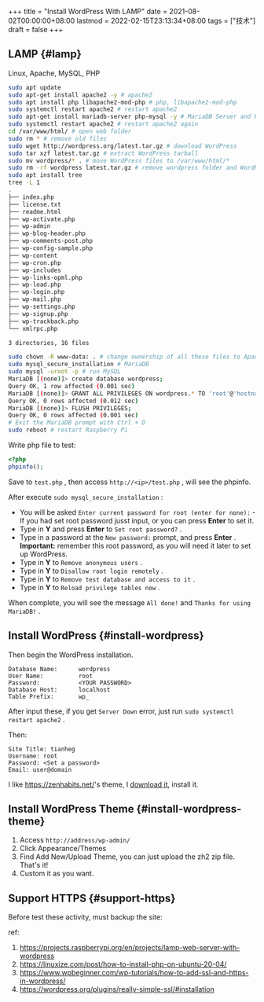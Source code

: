 +++
title = "Install WordPress With LAMP"
date = 2021-08-02T00:00:00+08:00
lastmod = 2022-02-15T23:13:34+08:00
tags = ["技术"]
draft = false
+++

## LAMP {#lamp}

Linux, Apache, MySQL, PHP

```sh
sudo apt update
sudo apt-get install apache2 -y # apache2
sudo apt install php libapache2-mod-php # php, libapache2-mod-php
sudo systemctl restart apache2 # restart apache2
sudo apt-get install mariadb-server php-mysql -y # MariaDB Server and PHP-MySQL packages
sudo systemctl restart apache2 # restart apache2 again
cd /var/www/html/ # open web folder
sudo rm * # remove old files
sudo wget http://wordpress.org/latest.tar.gz # download WordPress
sudo tar xzf latest.tar.gz # extract WordPress tarball
sudo mv wordpress/* . # move WordPress files to /var/www/html/*
sudo rm -rf wordpress latest.tar.gz # remove wordpress folder and WordPress tarball
sudo apt install tree
tree -L 1
.
├── index.php
├── license.txt
├── readme.html
├── wp-activate.php
├── wp-admin
├── wp-blog-header.php
├── wp-comments-post.php
├── wp-config-sample.php
├── wp-content
├── wp-cron.php
├── wp-includes
├── wp-links-opml.php
├── wp-load.php
├── wp-login.php
├── wp-mail.php
├── wp-settings.php
├── wp-signup.php
├── wp-trackback.php
└── xmlrpc.php

3 directories, 16 files

sudo chown -R www-data: . # change ownership of all these files to Apache user
sudo mysql_secure_installation # MariaDB
sudo mysql -uroot -p # run MySQL
MariaDB [(none)]> create database wordpress;
Query OK, 1 row affected (0.001 sec)
MariaDB [(none)]> GRANT ALL PRIVILEGES ON wordpress.* TO 'root'@'hostname' IDENTIFIED BY '<YOUR PASSWORD>';
Query OK, 0 rows affected (0.012 sec)
MariaDB [(none)]> FLUSH PRIVILEGES;
Query OK, 0 rows affected (0.001 sec)
# Exit the MariaDB prompt with Ctrl + D
sudo reboot # restart Raspberry Pi
```

Write php file to test:

```php
<?php
phpinfo();
```

Save to `test.php` , then access `http://<ip>/test.php` , will see the phpinfo.

After execute `sudo mysql_secure_installation` :

-   You will be asked `Enter current password for root (enter for none):` - If you had set root password jusst input, or you can press **Enter** to set it.
-   Type in **Y** and press **Enter** to `Set root password?` .
-   Type in a password at the `New password:` prompt, and press **Enter** .
    **Important:** remember this root password, as you will need it later to set up WordPress.
-   Type in **Y** to `Remove anonymous users` .
-   Type in **Y** to `Disallow root login remotely` .
-   Type in **Y** to `Remove test database and access to it` .
-   Type in **Y** to `Reload privilege tables now` .

When complete, you will see the message `All done!` and `Thanks for using MariaDB!` .


## Install WordPress {#install-wordpress}

Then begin the WordPress installation.

```text
Database Name:      wordpress
User Name:          root
Password:           <YOUR PASSWORD>
Database Host:      localhost
Table Prefix:       wp_
```

After input these, if you get `Server Down` error, just run `sudo systemctl restart apache2` .

Then:

```text
Site Title: tianheg
Username: root
Password: <Set a password>
Email: user@domain
```

I like <https://zenhabits.net/>'s theme, I [download it](https://zenhabits.net/theme/), install it.


## Install WordPress Theme {#install-wordpress-theme}

1.  Access `http://address/wp-admin/`
2.  Click Appearance/Themes
3.  Find Add New/Upload Theme, you can just upload the zh2 zip file.
    That's it!
4.  Custom it as you want.


## Support HTTPS {#support-https}

Before test these activity, must backup the site:

ref:

1.  <https://projects.raspberrypi.org/en/projects/lamp-web-server-with-wordpress>
2.  <https://linuxize.com/post/how-to-install-php-on-ubuntu-20-04/>
3.  <https://www.wpbeginner.com/wp-tutorials/how-to-add-ssl-and-https-in-wordpress/>
4.  <https://wordpress.org/plugins/really-simple-ssl/#installation>